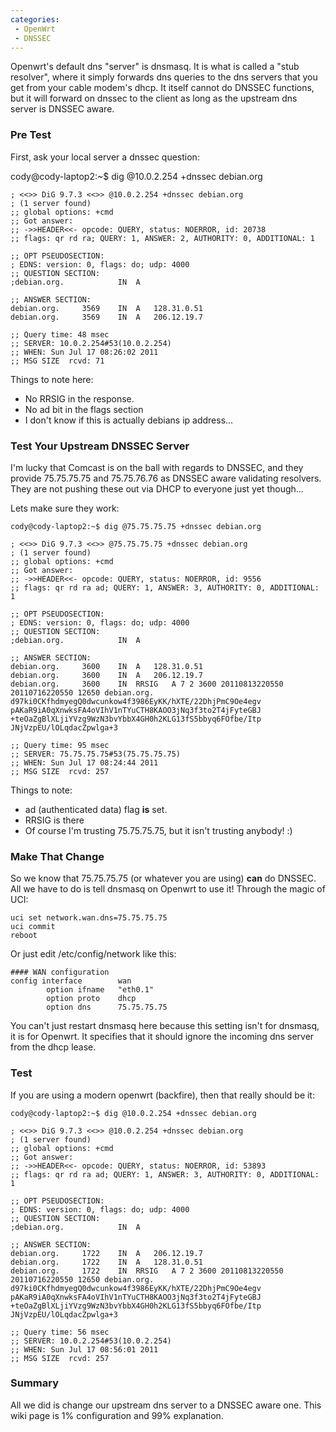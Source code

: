 ```yaml
---
categories:
 - OpenWrt
 - DNSSEC
---
```

Openwrt's default dns "server" is dnsmasq. It is what is called a "stub
resolver", where it simply forwards dns queries to the dns servers that
you get from your cable modem's dhcp. It itself cannot do DNSSEC
functions, but it will forward on dnssec to the client as long as the
upstream dns server is DNSSEC aware.

### Pre Test

First, ask your local server a dnssec question:

cody@cody-laptop2:\~\$ dig @10.0.2.254 +dnssec debian.org

    ; <<>> DiG 9.7.3 <<>> @10.0.2.254 +dnssec debian.org
    ; (1 server found)
    ;; global options: +cmd
    ;; Got answer:
    ;; ->>HEADER<<- opcode: QUERY, status: NOERROR, id: 20738
    ;; flags: qr rd ra; QUERY: 1, ANSWER: 2, AUTHORITY: 0, ADDITIONAL: 1

    ;; OPT PSEUDOSECTION:
    ; EDNS: version: 0, flags: do; udp: 4000
    ;; QUESTION SECTION:
    ;debian.org.            IN  A

    ;; ANSWER SECTION:
    debian.org.     3569    IN  A   128.31.0.51
    debian.org.     3569    IN  A   206.12.19.7

    ;; Query time: 48 msec
    ;; SERVER: 10.0.2.254#53(10.0.2.254)
    ;; WHEN: Sun Jul 17 08:26:02 2011
    ;; MSG SIZE  rcvd: 71

Things to note here:

-   No RRSIG in the response.
-   No ad bit in the flags section
-   I don't know if this is actually debians ip address...

### Test Your Upstream DNSSEC Server

I'm lucky that Comcast is on the ball with regards to DNSSEC, and they
provide 75.75.75.75 and 75.75.76.76 as DNSSEC aware validating
resolvers. They are not pushing these out via DHCP to everyone just yet
though...

Lets make sure they work:


    cody@cody-laptop2:~$ dig @75.75.75.75 +dnssec debian.org

    ; <<>> DiG 9.7.3 <<>> @75.75.75.75 +dnssec debian.org
    ; (1 server found)
    ;; global options: +cmd
    ;; Got answer:
    ;; ->>HEADER<<- opcode: QUERY, status: NOERROR, id: 9556
    ;; flags: qr rd ra ad; QUERY: 1, ANSWER: 3, AUTHORITY: 0, ADDITIONAL: 1

    ;; OPT PSEUDOSECTION:
    ; EDNS: version: 0, flags: do; udp: 4000
    ;; QUESTION SECTION:
    ;debian.org.            IN  A

    ;; ANSWER SECTION:
    debian.org.     3600    IN  A   128.31.0.51
    debian.org.     3600    IN  A   206.12.19.7
    debian.org.     3600    IN  RRSIG   A 7 2 3600 20110813220550 20110716220550 12650 debian.org. d97ki0CKfhdmyegQ0dwcunkow4f3986EyKK/hXTE/22DhjPmC9Oe4egv pAKaR9iA0qXnwksFA4oVIhV1nTYuCTH8KAOO3jNq3f3to2T4jFyteGBJ +teOaZgBlXLjiYVzg9WzN3bvYbbX4GH0h2KLG13fS5bbyq6FOfbe/Itp JNjVzpEU/lOLqdacZpwlga+3

    ;; Query time: 95 msec
    ;; SERVER: 75.75.75.75#53(75.75.75.75)
    ;; WHEN: Sun Jul 17 08:24:44 2011
    ;; MSG SIZE  rcvd: 257

Things to note:

-   ad (authenticated data) flag **is** set.
-   RRSIG is there
-   Of course I'm trusting 75.75.75.75, but it isn't trusting anybody!
    :)

### Make That Change

So we know that 75.75.75.75 (or whatever you are using) **can** do
DNSSEC. All we have to do is tell dnsmasq on Openwrt to use it! Through
the magic of UCI:

    uci set network.wan.dns=75.75.75.75
    uci commit
    reboot

Or just edit /etc/config/network like this:

    #### WAN configuration
    config interface        wan
            option ifname   "eth0.1"
            option proto    dhcp
            option dns      75.75.75.75

You can't just restart dnsmasq here because this setting isn't for
dnsmasq, it is for Openwrt. It specifies that it should ignore the
incoming dns server from the dhcp lease.

### Test

If you are using a modern openwrt (backfire), then that really should be
it:

    cody@cody-laptop2:~$ dig @10.0.2.254 +dnssec debian.org

    ; <<>> DiG 9.7.3 <<>> @10.0.2.254 +dnssec debian.org
    ; (1 server found)
    ;; global options: +cmd
    ;; Got answer:
    ;; ->>HEADER<<- opcode: QUERY, status: NOERROR, id: 53893
    ;; flags: qr rd ra ad; QUERY: 1, ANSWER: 3, AUTHORITY: 0, ADDITIONAL: 1

    ;; OPT PSEUDOSECTION:
    ; EDNS: version: 0, flags: do; udp: 4000
    ;; QUESTION SECTION:
    ;debian.org.            IN  A

    ;; ANSWER SECTION:
    debian.org.     1722    IN  A   206.12.19.7
    debian.org.     1722    IN  A   128.31.0.51
    debian.org.     1722    IN  RRSIG   A 7 2 3600 20110813220550 20110716220550 12650 debian.org. d97ki0CKfhdmyegQ0dwcunkow4f3986EyKK/hXTE/22DhjPmC9Oe4egv pAKaR9iA0qXnwksFA4oVIhV1nTYuCTH8KAOO3jNq3f3to2T4jFyteGBJ +teOaZgBlXLjiYVzg9WzN3bvYbbX4GH0h2KLG13fS5bbyq6FOfbe/Itp JNjVzpEU/lOLqdacZpwlga+3

    ;; Query time: 56 msec
    ;; SERVER: 10.0.2.254#53(10.0.2.254)
    ;; WHEN: Sun Jul 17 08:56:01 2011
    ;; MSG SIZE  rcvd: 257

### Summary

All we did is change our upstream dns server to a DNSSEC aware one. This
wiki page is 1% configuration and 99% explanation.

